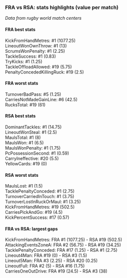 ### FRA vs RSA: stats highlights (value per match)

_Data from rugby world match centers_

#### FRA best stats

KickFromHandMetres: #1 (1077.25)  
LineoutWonOwnThrow: #1 (13)  
ScrumsWonPenalty: #1 (2.25)  
TackleSuccess: #1 (0.83)  
TryKicks: #1 (1.25)  
TackleOffloadAllowed: #19 (5.75)  
PenaltyConcededKillingRuck: #19 (2.5)

#### FRA worst stats

TurnoverBadPass: #5 (1.25)  
CarriesNotMadeGainLine: #6 (42.5)  
RucksTotal: #19 (61)

#### RSA best stats

DominantTackles: #1 (14.75)  
LineoutWonSteal: #1 (2.5)  
MaulsTotal: #1 (8)  
MaulsWon: #1 (6.5)  
MaulsWonPenalty: #1 (1.75)  
PcPossessionSecond: #1 (0.59)  
CarryIneffective: #20 (5.5)  
YellowCards: #19 (0)

#### RSA worst stats

MaulsLost: #1 (1.5)  
TacklePenaltyConceded: #1 (2.75)  
TurnoverCarriedInTouch: #1 (3.75)  
TurnoverLostInRuckOrMaul: #1 (3.25)  
KickFromHandMetres: #19 (502.5)  
CarriesPickAndGo: #19 (4.5)  
KickPercentSuccess: #17 (0.57)

#### FRA vs RSA: largest gaps

KickFromHandMetres: FRA #1 (1077.25) - RSA #19 (502.5)  
AttackingEventsZoneA: FRA #2 (56.75) - RSA #19 (34.25)  
TacklePenaltyConceded: FRA #17 (1.25) - RSA #1 (2.75)  
Lineout4Man: FRA #19 (0) - RSA #3 (1.5)  
Lineout5Man: FRA #3 (2.25) - RSA #20 (0.25)  
LineoutFull: FRA #2 (5) - RSA #16 (1.75)  
CarriesOneOutDrive: FRA #19 (24.5) - RSA #3 (38)
